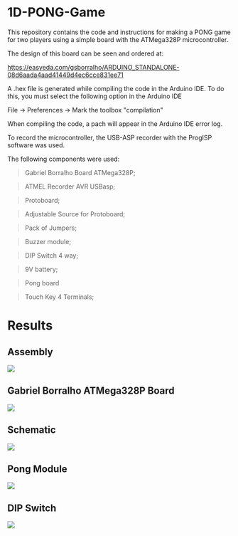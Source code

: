 # 1D-PONG-Game

This repository contains the code and instructions for making a PONG game for two players using a simple board with the ATMega328P microcontroller.

The design of this board can be seen and ordered at:

https://easyeda.com/gsborralho/ARDUINO_STANDALONE-08d6aada4aad41449d4ec6cce831ee71

A .hex file is generated while compiling the code in the Arduino IDE. To do this, you must select the following option in the Arduino IDE

File -> Preferences -> Mark the toolbox "compilation"

When compiling the code, a pach will appear in the Arduino IDE error log.

To record the microcontroller, the USB-ASP recorder with the ProgISP software was used.

The following components were used:

> Gabriel Borralho Board ATMega328P;

> ATMEL Recorder AVR USBasp;

> Protoboard;

> Adjustable Source for Protoboard;

> Pack of Jumpers;

> Buzzer module;

> DIP Switch 4 way;

> 9V battery;

> Pong board

> Touch Key 4 Terminals;

# Results

## Assembly
<img src="https://i.imgur.com/kX73OUW.jpg"/>

## Gabriel Borralho ATMega328P Board
<img src="https://i.imgur.com/8XlDJlW.png"/>

## Schematic
<img src="https://i.imgur.com/zsLe9gp.png"/>

## Pong Module
<img src="https://i.imgur.com/zLSvgSp.jpg"/>

## DIP Switch
<img src="https://i.imgur.com/uJzj7sJ.jpg"/>


